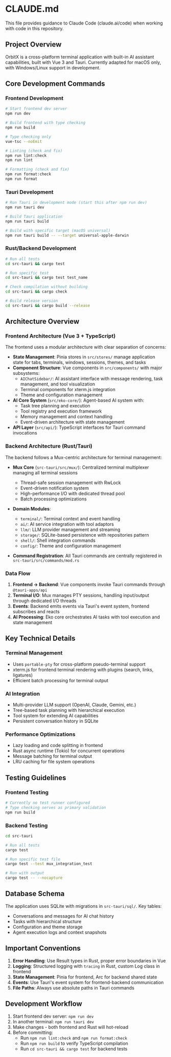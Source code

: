 # CLAUDE.md

This file provides guidance to Claude Code (claude.ai/code) when working with code in this repository.

## Project Overview

OrbitX is a cross-platform terminal application with built-in AI assistant capabilities, built with Vue 3 and Tauri. Currently adapted for macOS only, with Windows/Linux support in development.

## Core Development Commands

### Frontend Development

```bash
# Start frontend dev server
npm run dev

# Build frontend with type checking
npm run build

# Type checking only
vue-tsc --noEmit

# Linting (check and fix)
npm run lint:check
npm run lint

# Formatting (check and fix)
npm run format:check
npm run format
```

### Tauri Development

```bash
# Run Tauri in development mode (start this after npm run dev)
npm run tauri dev

# Build Tauri application
npm run tauri build

# Build with specific target (macOS universal)
npm run tauri build -- --target universal-apple-darwin
```

### Rust/Backend Development

```bash
# Run all tests
cd src-tauri && cargo test

# Run specific test
cd src-tauri && cargo test test_name

# Check compilation without building
cd src-tauri && cargo check

# Build release version
cd src-tauri && cargo build --release
```

## Architecture Overview

### Frontend Architecture (Vue 3 + TypeScript)

The frontend uses a modular architecture with clear separation of concerns:

- **State Management**: Pinia stores in `src/stores/` manage application state for tabs, terminals, windows, sessions, themes, and tasks
- **Component Structure**: Vue components in `src/components/` with major subsystems:
  - `AIChatSidebar/`: AI assistant interface with message rendering, task management, and tool visualization
  - Terminal components for xterm.js integration
  - Theme and configuration management
- **AI Core System** (`src/eko-core/`): Agent-based AI system with:
  - Task tree planning and execution
  - Tool registry and execution framework
  - Memory management and context handling
  - Event-driven architecture with state management
- **API Layer** (`src/api/`): TypeScript interfaces for Tauri command invocations

### Backend Architecture (Rust/Tauri)

The backend follows a Mux-centric architecture for terminal management:

- **Mux Core** (`src-tauri/src/mux/`): Centralized terminal multiplexer managing all terminal sessions
  - Thread-safe session management with RwLock
  - Event-driven notification system
  - High-performance I/O with dedicated thread pool
  - Batch processing optimizations

- **Domain Modules**:
  - `terminal/`: Terminal context and event handling
  - `ai/`: AI service integration with tool adaptors
  - `llm/`: LLM provider management and streaming
  - `storage/`: SQLite-based persistence with repositories pattern
  - `shell/`: Shell integration commands
  - `config/`: Theme and configuration management

- **Command Registration**: All Tauri commands are centrally registered in `src-tauri/src/commands/mod.rs`

### Data Flow

1. **Frontend → Backend**: Vue components invoke Tauri commands through `@tauri-apps/api`
2. **Terminal I/O**: Mux manages PTY sessions, handling input/output through dedicated I/O threads
3. **Events**: Backend emits events via Tauri's event system, frontend subscribes and reacts
4. **AI Processing**: Eko core orchestrates AI tasks with tool execution and state management

## Key Technical Details

### Terminal Management

- Uses `portable-pty` for cross-platform pseudo-terminal support
- xterm.js for frontend terminal rendering with plugins (search, links, ligatures)
- Efficient batch processing for terminal output

### AI Integration

- Multi-provider LLM support (OpenAI, Claude, Gemini, etc.)
- Tree-based task planning with hierarchical execution
- Tool system for extending AI capabilities
- Persistent conversation history in SQLite

### Performance Optimizations

- Lazy loading and code splitting in frontend
- Rust async runtime (Tokio) for concurrent operations
- Message batching for terminal output
- LRU caching for file system operations

## Testing Guidelines

### Frontend Testing

```bash
# Currently no test runner configured
# Type checking serves as primary validation
npm run build
```

### Backend Testing

```bash
cd src-tauri

# Run all tests
cargo test

# Run specific test file
cargo test --test mux_integration_test

# Run with output
cargo test -- --nocapture
```

## Database Schema

The application uses SQLite with migrations in `src-tauri/sql/`. Key tables:

- Conversations and messages for AI chat history
- Tasks with hierarchical structure
- Configuration and theme storage
- Agent execution logs and context snapshots

## Important Conventions

1. **Error Handling**: Use Result types in Rust, proper error boundaries in Vue
2. **Logging**: Structured logging with `tracing` in Rust, custom Log class in frontend
3. **State Management**: Pinia for frontend, Arc<RwLock> for backend shared state
4. **Events**: Use Tauri's event system for frontend-backend communication
5. **File Paths**: Always use absolute paths in Tauri commands

## Development Workflow

1. Start frontend dev server: `npm run dev`
2. In another terminal: `npm run tauri dev`
3. Make changes - both frontend and Rust will hot-reload
4. Before committing:
   - Run `npm run lint:check` and `npm run format:check`
   - Run `npm run build` to verify TypeScript compilation
   - Run `cd src-tauri && cargo test` for backend tests
